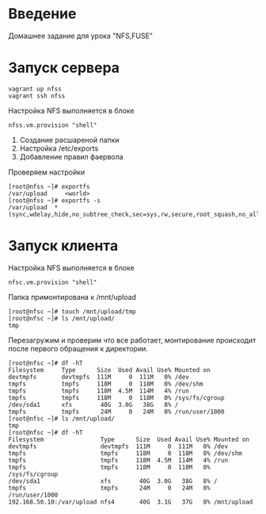 # **Введение**

Домашнее задание для урока "NFS,FUSE"

# **Запуск сервера**

```
vagrant up nfss
vagrant ssh nfss    
```
Настройка NFS выполняется в блоке 

```
nfss.vm.provision "shell"
```
1. Создание расшареной папки
2. Настройка /etc/exports
3. Добавление правил фаервола

Проверяем настройки

```
[root@nfss ~]# exportfs
/var/upload     <world>
[root@nfss ~]# exportfs -s
/var/upload  *(sync,wdelay,hide,no_subtree_check,sec=sys,rw,secure,root_squash,no_all_squash)

```

# **Запуск клиента**

Настройка NFS выполняется в блоке 

```
nfsс.vm.provision "shell"
```

Папка примонтирована к /mnt/upload

```
[root@nfsc ~]# touch /mnt/upload/tmp
[root@nfsc ~]# ls /mnt/upload/
tmp
```
Перезагружим и проверим что все работает, монтирование происходит после первого обращения к директории.

```
[root@nfsc ~]# df -hT
Filesystem     Type      Size  Used Avail Use% Mounted on
devtmpfs       devtmpfs  111M     0  111M   0% /dev
tmpfs          tmpfs     118M     0  118M   0% /dev/shm
tmpfs          tmpfs     118M  4.5M  114M   4% /run
tmpfs          tmpfs     118M     0  118M   0% /sys/fs/cgroup
/dev/sda1      xfs        40G  3.0G   38G   8% /
tmpfs          tmpfs      24M     0   24M   0% /run/user/1000
[root@nfsc ~]# ls /mnt/upload/
tmp
[root@nfsc ~]# df -hT
Filesystem                Type      Size  Used Avail Use% Mounted on
devtmpfs                  devtmpfs  111M     0  111M   0% /dev
tmpfs                     tmpfs     118M     0  118M   0% /dev/shm
tmpfs                     tmpfs     118M  4.5M  114M   4% /run
tmpfs                     tmpfs     118M     0  118M   0% /sys/fs/cgroup
/dev/sda1                 xfs        40G  3.0G   38G   8% /
tmpfs                     tmpfs      24M     0   24M   0% /run/user/1000
192.168.50.10:/var/upload nfs4       40G  3.1G   37G   8% /mnt/upload
```

